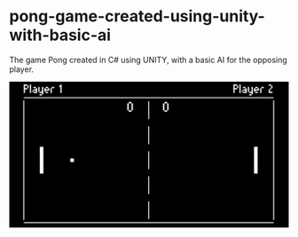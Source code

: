 # pong-game-created-using-unity-with-basic-ai
The game Pong created in C# using UNITY, with a basic AI for the opposing player. 


![](Library/pong.PNG)
